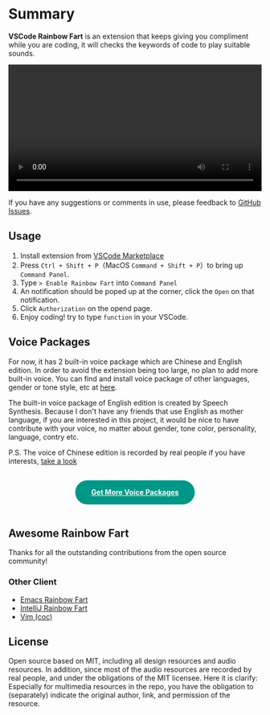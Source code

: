 # Summary

**VSCode Rainbow Fart** is an extension that keeps giving you compliment while you are coding, it will checks the keywords of code to play suitable sounds.

<Note label="Demo Video">

<video :src="URL_PREFIX + '/en/assets/demo-video-en.mp4'" controls width="100%"></video>

</Note>

<Note label="Tips">

If you have any suggestions or comments in use, please feedback to [GitHub Issues](https://github.com/saekiraku/vscode-rainbow-fart/issues).

</Note>

## Usage

1. Install extension from [VSCode Marketplace](https://marketplace.visualstudio.com/items?itemName=saekiraku.rainbow-fart)
2. Press `Ctrl + Shift + P`（MacOS `Command + Shift + P`）to bring up `Command Panel`.
3. Type `> Enable Rainbow Fart` into `Command Panel`
4. An notification should be poped up at the corner, click the `Open` on that notification.
5. Click `Authorization` on the opend page.
6. Enjoy coding! try to type `function` in your VSCode.

## Voice Packages

For now, it has 2 built-in voice package which are Chinese and English edition. In order to avoid the extension being too large, no plan to add more built-in voice. You can find and install voice package of other languages, gender or tone style, etc at [here](https://github.com/topics/rainbow-fart).

The built-in voice package of English edition is created by Speech Synthesis. Because I don't have any friends that use English as mother language, if you are interested in this project, it would be nice to have contribute with your voice, no matter about gender, tone color, personality, language, contry etc.

P.S. The voice of Chinese edition is recorded by real people if you have interests, [take a look](/zh/)

<center>
    <a href="https://github.com/topics/rainbow-fart" class="download" target="__blank">Get More Voice Packages</a>
</center>

<style>
.download {
    background: #009688;
    text-align: center;
    color: #FFF;
    font-weight: bolder;
    display: inline-block;
    padding: 0px 32px;
    margin: 16px 0px;
    line-height: 48px;
    border-radius: 48px;
}
.download:hover {
    text-decoration: none !important;
    opacity: 0.75;
}
</style>

## Awesome Rainbow Fart

Thanks for all the outstanding contributions from the open source community!

### Other Client

* [Emacs Rainbow Fart](https://github.com/stardiviner/emacs-rainbow-fart)
* [IntelliJ Rainbow Fart](https://github.com/izhangzhihao/intellij-rainbow-fart)
* [Vim (coc)](https://github.com/iamcco/coc-rainbow-fart)

## License

Open source based on MIT, including all design resources and audio resources. In addition, since most of the audio resources are recorded by real people, and under the obligations of the MIT licensee. Here it is clarify: Especially for multimedia resources in the repo, you have the obligation to (separately) indicate the original author, link, and permission of the resource.